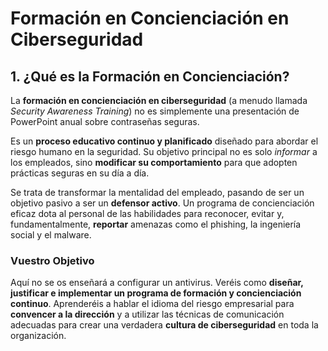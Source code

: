 # Formación en Concienciación en Ciberseguridad

## 1. ¿Qué es la Formación en Concienciación?

La **formación en concienciación en ciberseguridad** (a menudo llamada *Security Awareness Training*) no es simplemente una presentación de PowerPoint anual sobre contraseñas seguras.

Es un **proceso educativo continuo y planificado** diseñado para abordar el riesgo humano en la seguridad. Su objetivo principal no es solo *informar* a los empleados, sino **modificar su comportamiento** para que adopten prácticas seguras en su día a día.

Se trata de transformar la mentalidad del empleado, pasando de ser un objetivo pasivo a ser un **defensor activo**. Un programa de concienciación eficaz dota al personal de las habilidades para reconocer, evitar y, fundamentalmente, **reportar** amenazas como el phishing, la ingeniería social y el malware.

### Vuestro Objetivo

Aquí no se os enseñará a configurar un antivirus. Veréis como **diseñar, justificar e implementar un programa de formación y concienciación continuo**. Aprenderéis a hablar el idioma del riesgo empresarial para **convencer a la dirección** y a utilizar las técnicas de comunicación adecuadas para crear una verdadera **cultura de ciberseguridad** en toda la organización.